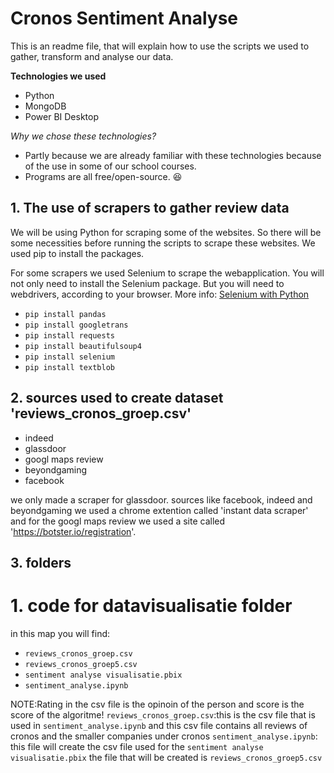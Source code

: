 # Cronos Sentiment Analyse

This is an readme file, that will explain how to use the scripts we used to gather, transform and analyse our data.

**Technologies we used**
- Python
- MongoDB
- Power BI Desktop

*Why we chose these technologies?*
- Partly because we are already familiar with these technologies because of the use in some of our school courses.
- Programs are all free/open-source. :satisfied:
  
## 1. The use of scrapers to gather review data

We will be using Python for scraping some of the websites. So there will be some necessities before running the scripts to scrape these websites.
We used pip to install the packages.

For some scrapers we used Selenium to scrape the webapplication. You will not only need to install the Selenium package. But you will need to webdrivers, according to your browser. More info: [Selenium with Python](https://selenium-python.readthedocs.io/)

- 	`pip install pandas`
-   `pip install googletrans`
-   `pip install requests`
-   `pip install beautifulsoup4`
-   `pip install selenium`
-   `pip install textblob`
## 2. sources used to create dataset 'reviews_cronos_groep.csv'

- indeed
- glassdoor
- googl maps review
- beyondgaming
- facebook

we only made a scraper for glassdoor. sources like facebook, indeed and  beyondgaming we used a chrome extention  called 'instant data scraper' 
and for the googl maps review we used a site called 'https://botster.io/registration'.

## 3. folders

# 1. code for datavisualisatie folder

in this map you will find:  

- `reviews_cronos_groep.csv`
- `reviews_cronos_groep5.csv`                        
- `sentiment analyse visualisatie.pbix`
- `sentiment_analyse.ipynb`

NOTE:Rating in the csv file is the opinoin of the person and  score is the score of the algoritme!
`reviews_cronos_groep.csv`:this is the csv file that is used in `sentiment_analyse.ipynb` and this csv file contains all reviews of cronos and the smaller companies under cronos
`sentiment_analyse.ipynb`: this file will create the csv file used for the `sentiment analyse visualisatie.pbix` the file that will be created is `reviews_cronos_groep5.csv`
